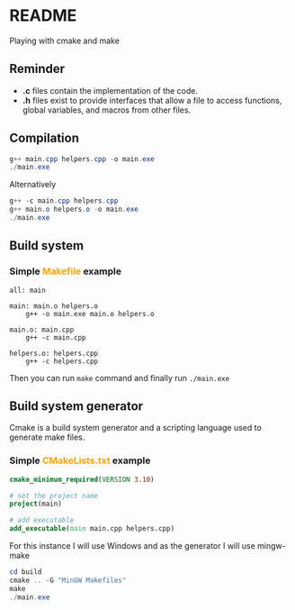 # README

Playing with cmake and make

## Reminder

- **.c** files contain the implementation of the code.
- **.h** files exist to provide interfaces that allow a file to access functions, global variables, and macros from other files.

## Compilation

```powershell
g++ main.cpp helpers.cpp -o main.exe
./main.exe
```

Alternatively

```powershell
g++ -c main.cpp helpers.cpp
g++ main.o helpers.o -o main.exe
./main.exe
```

## Build system

### Simple <span style="color:orange">**Makefile**</span> example

```make
all: main

main: main.o helpers.o
	g++ -o main.exe main.o helpers.o

main.o: main.cpp
	g++ -c main.cpp

helpers.o: helpers.cpp
	g++ -c helpers.cpp
```

Then you can run `make` command and finally run `./main.exe`

## Build system generator

Cmake is a build system generator and a scripting language used to generate make files.

### Simple <span style="color:orange">**CMakeLists.txt**</span> example

```cmake
cmake_minimum_required(VERSION 3.10)

# set the project name
project(main)

# add executable
add_executable(main main.cpp helpers.cpp)
```

For this instance I will use Windows and as the generator I will use mingw-make

```powershell
cd build
cmake .. -G "MinGW Makefiles"
make
./main.exe
```
